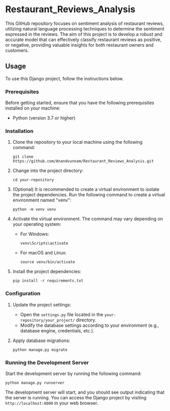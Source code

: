 # Restaurant_Reviews_Analysis
This GitHub repository focuses on sentiment analysis of restaurant reviews, utilizing natural language processing techniques to determine the sentiment expressed in the reviews. The aim of this project is to develop a robust and accurate model that can effectively classify restaurant reviews as positive, or negative, providing valuable insights for both restaurant owners and customers.

## Usage

To use this Django project, follow the instructions below.

### Prerequisites

Before getting started, ensure that you have the following prerequisites installed on your machine:

- Python (version 3.7 or higher)

### Installation

1. Clone the repository to your local machine using the following command:
   ```
   git clone https://github.com/Anandvunnam/Restaurant_Reviews_Analysis.git
   ```

2. Change into the project directory:
   ```
   cd your-repository
   ```

3. (Optional) It is recommended to create a virtual environment to isolate the project dependencies. Run the following command to create a virtual environment named "venv":
   ```
   python -m venv venv
   ```

4. Activate the virtual environment. The command may vary depending on your operating system:
   - For Windows:
     ```
     venv\Scripts\activate
     ```
   - For macOS and Linux:
     ```
     source venv/bin/activate
     ```

5. Install the project dependencies:
   ```
   pip install -r requirements.txt
   ```

### Configuration

1. Update the project settings:
   - Open the `settings.py` file located in the `your-repository/your_project/` directory.
   - Modify the database settings according to your environment (e.g., database engine, credentials, etc.).

2. Apply database migrations:
   ```
   python manage.py migrate
   ```

### Running the Development Server

Start the development server by running the following command:
```
python manage.py runserver
```

The development server will start, and you should see output indicating that the server is running. You can access the Django project by visiting `http://localhost:8000` in your web browser.